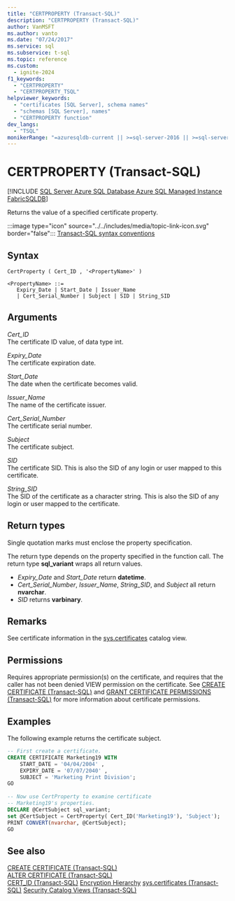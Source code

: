 ```yaml
---
title: "CERTPROPERTY (Transact-SQL)"
description: "CERTPROPERTY (Transact-SQL)"
author: VanMSFT
ms.author: vanto
ms.date: "07/24/2017"
ms.service: sql
ms.subservice: t-sql
ms.topic: reference
ms.custom:
  - ignite-2024
f1_keywords:
  - "CERTPROPERTY"
  - "CERTPROPERTY_TSQL"
helpviewer_keywords:
  - "certificates [SQL Server], schema names"
  - "schemas [SQL Server], names"
  - "CERTPROPERTY function"
dev_langs:
  - "TSQL"
monikerRange: "=azuresqldb-current || >=sql-server-2016 || >=sql-server-linux-2017 || =azuresqldb-mi-current || =fabric"
---
```

# CERTPROPERTY (Transact-SQL)
[!INCLUDE [SQL Server Azure SQL Database Azure SQL Managed Instance FabricSQLDB](../../includes/applies-to-version/sql-asdb-asdbmi-fabricsqldb.md)]

Returns the value of a specified certificate property.
  
:::image type="icon" source="../../includes/media/topic-link-icon.svg" border="false"::: [Transact-SQL syntax conventions](../../t-sql/language-elements/transact-sql-syntax-conventions-transact-sql.md)
  
## Syntax  
  
```syntaxsql
CertProperty ( Cert_ID , '<PropertyName>' )  
  
<PropertyName> ::=  
   Expiry_Date | Start_Date | Issuer_Name   
   | Cert_Serial_Number | Subject | SID | String_SID   
```  
  
## Arguments
*Cert_ID*  
The certificate ID value, of data type int.
  
*Expiry_Date*  
The certificate expiration date.
  
*Start_Date*  
The date when the certificate becomes valid.
  
*Issuer_Name*  
The name of the certificate issuer.
  
*Cert_Serial_Number*  
The certificate serial number.
  
*Subject*  
The certificate subject.
  
 *SID*  
The certificate SID. This is also the SID of any login or user mapped to this certificate.
  
*String_SID*  
The SID of the certificate as a character string. This is also the SID of any login or user mapped to the certificate.
  
## Return types
Single quotation marks must enclose the property specification.
  
The return type depends on the property specified in the function call. The return type **sql_variant** wraps all return values.
-   *Expiry_Date* and *Start_Date* return **datetime**.  
-   *Cert_Serial_Number*, *Issuer_Name*, *String_SID*, and *Subject* all return **nvarchar**.  
-   *SID* returns **varbinary**.  
  
## Remarks  
See certificate information in the [sys.certificates](../../relational-databases/system-catalog-views/sys-certificates-transact-sql.md) catalog view.
  
## Permissions  
Requires appropriate permission(s) on the certificate, and requires that the caller has not been denied VIEW permission on the certificate. See [CREATE CERTIFICATE &#40;Transact-SQL&#41;](../../t-sql/statements/create-certificate-transact-sql.md) and [GRANT CERTIFICATE PERMISSIONS &#40;Transact-SQL&#41;](../../t-sql/statements/grant-certificate-permissions-transact-sql.md) for more information about certificate permissions.
  
## Examples  
The following example returns the certificate subject.
  
```sql
-- First create a certificate.  
CREATE CERTIFICATE Marketing19 WITH   
    START_DATE = '04/04/2004' ,  
    EXPIRY_DATE = '07/07/2040' ,  
    SUBJECT = 'Marketing Print Division';  
GO  
  
-- Now use CertProperty to examine certificate  
-- Marketing19's properties.  
DECLARE @CertSubject sql_variant;  
set @CertSubject = CertProperty( Cert_ID('Marketing19'), 'Subject');  
PRINT CONVERT(nvarchar, @CertSubject);  
GO  
```  
  
## See also
[CREATE CERTIFICATE &#40;Transact-SQL&#41;](../../t-sql/statements/create-certificate-transact-sql.md)  
[ALTER CERTIFICATE &#40;Transact-SQL&#41;](../../t-sql/statements/alter-certificate-transact-sql.md)  
[CERT_ID &#40;Transact-SQL&#41;](../../t-sql/functions/cert-id-transact-sql.md)
[Encryption Hierarchy](../../relational-databases/security/encryption/encryption-hierarchy.md)
[sys.certificates &#40;Transact-SQL&#41;](../../relational-databases/system-catalog-views/sys-certificates-transact-sql.md)
[Security Catalog Views &#40;Transact-SQL&#41;](../../relational-databases/system-catalog-views/security-catalog-views-transact-sql.md)
  
  
